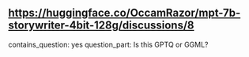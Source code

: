 ## https://huggingface.co/OccamRazor/mpt-7b-storywriter-4bit-128g/discussions/8

contains_question: yes
question_part: Is this GPTQ or GGML?